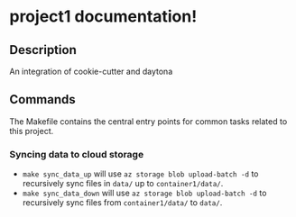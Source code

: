 # project1 documentation!

## Description

An integration of cookie-cutter and daytona

## Commands

The Makefile contains the central entry points for common tasks related to this project.

### Syncing data to cloud storage

* `make sync_data_up` will use `az storage blob upload-batch -d` to recursively sync files in `data/` up to `container1/data/`.
* `make sync_data_down` will use `az storage blob upload-batch -d` to recursively sync files from `container1/data/` to `data/`.


